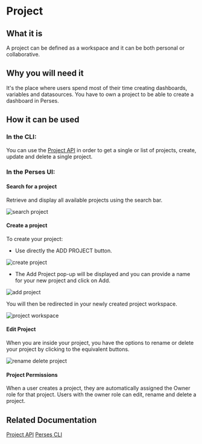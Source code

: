 # Project

## What it is

A project can be defined as a workspace and it can be both personal or collaborative.

## Why you will need it

It's the place where users spend most of their time creating dashboards, variables and datasources.
You have to own a project to be able to create a dashboard in Perses.

## How it can be used
### In the CLI:

You can use the [Project API](../api/project.md) in order to get a single or list of projects, create, update and delete a single project.

### In the Perses UI:

#### Search for a project

Retrieve and display all available projects using the search bar.

![search project](https://github.com/user-attachments/assets/6f0f0b96-db18-4c31-999f-5e0d88b5d29c)

#### Create a project

To create your project:
-  Use directly the ADD PROJECT button.

![create project](https://github.com/user-attachments/assets/b0716b24-4fc5-42d9-9834-c7af52527168)

- The Add Project pop-up will be displayed and you can provide a name for your new project and click on Add.

![add project](https://github.com/user-attachments/assets/e8123a57-3e82-4508-b7de-52729a92e29b)

You will then be redirected in your newly created project workspace.
 
 ![project workspace](https://github.com/user-attachments/assets/0d642482-d3dc-4177-89e2-cbbaae9c7ebc)

#### Edit Project

When you are inside your project, you have the options to rename or delete your project by clicking to the equivalent buttons.

![rename delete project](https://github.com/user-attachments/assets/3d18082a-5790-43ec-8ad4-df1deeaa6d3a)

#### Project Permissions

When a user creates a project, they are automatically assigned the Owner role for that project.
Users with the owner role can edit, rename and delete a project.

## Related Documentation
[Project API](../api/project.md)
[Perses CLI](../cli.md)
